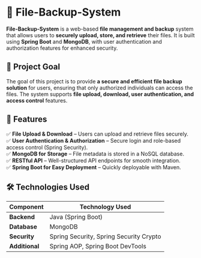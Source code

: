 # 📁 File-Backup-System  

**File-Backup-System** is a web-based **file management and backup** system that allows users to **securely upload, store, and retrieve** their files. It is built using **Spring Boot** and **MongoDB**, with user authentication and authorization features for enhanced security.  

## 🎯 Project Goal  

The goal of this project is to provide **a secure and efficient file backup solution** for users, ensuring that only authorized individuals can access the files. The system supports **file upload, download, user authentication, and access control** features.  

## 🚀 Features  

✅ **File Upload & Download** – Users can upload and retrieve files securely.  
✅ **User Authentication & Authorization** – Secure login and role-based access control (Spring Security).  
✅ **MongoDB for Storage** – File metadata is stored in a NoSQL database.  
✅ **RESTful API** – Well-structured API endpoints for smooth integration.  
✅ **Spring Boot for Easy Deployment** – Quickly deployable with Maven.  

## 🛠 Technologies Used  

| Component     | Technology Used |
|--------------|----------------|
| **Backend**  | Java (Spring Boot) |
| **Database** | MongoDB |
| **Security** | Spring Security, Spring Security Crypto |
| **Additional** | Spring AOP, Spring Boot DevTools |


